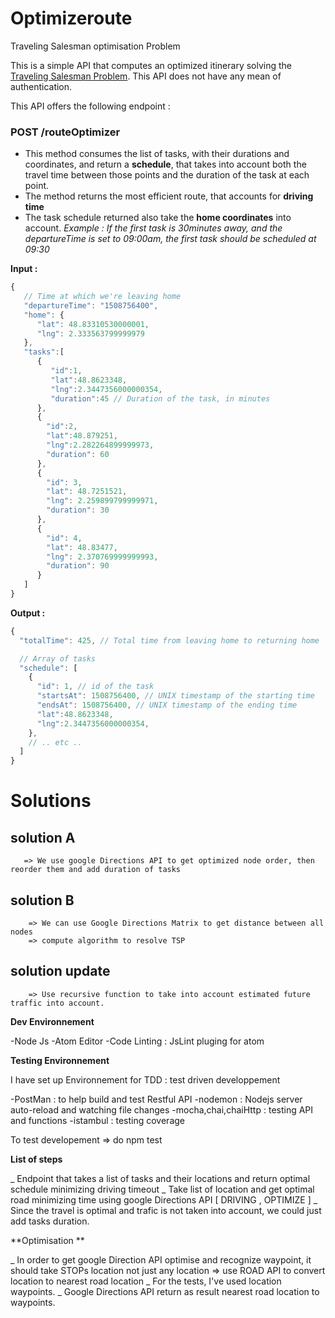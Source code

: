 # Optimizeroute

Traveling Salesman optimisation Problem

This is a simple API that computes an optimized itinerary solving the [Traveling Salesman Problem](https://developers.google.com/optimization/routing/tsp/tsp).
This API does not have any mean of authentication.

This API offers the following endpoint : 

### POST /routeOptimizer

- This method consumes the list of tasks, with their durations and coordinates, and return a **schedule**, that takes into account both the travel time between those points and the duration of the task at each point.
- The method returns the most efficient route, that accounts for **driving time**
- The task schedule returned also take the **home coordinates** into account. *Example : If the first task is 30minutes away, and the departureTime is set to 09:00am, the first task should be scheduled at 09:30*

**Input :**

```javascript
{
   // Time at which we're leaving home
   "departureTime": "1508756400",
   "home": {
      "lat": 48.83310530000001,
      "lng": 2.333563799999979
   },
   "tasks":[
      {
         "id":1,
         "lat":48.8623348,
         "lng":2.3447356000000354,
         "duration":45 // Duration of the task, in minutes
      },
      {
        "id":2,
        "lat":48.879251,
        "lng":2.282264899999973,
        "duration": 60
      },
      {
        "id": 3,
        "lat": 48.7251521,
        "lng": 2.259899799999971,
        "duration": 30
      },
      {
        "id": 4,
        "lat": 48.83477,
        "lng": 2.370769999999993,
        "duration": 90
      }
   ]
}
```

**Output :**
```javascript
{
  "totalTime": 425, // Total time from leaving home to returning home

  // Array of tasks
  "schedule": [
    {
      "id": 1, // id of the task
      "startsAt": 1508756400, // UNIX timestamp of the starting time
      "endsAt": 1508756400, // UNIX timestamp of the ending time
      "lat":48.8623348,
      "lng":2.3447356000000354,
    },
    // .. etc ..
  ]
}
```

# Solutions

  ## solution A
       => We use google Directions API to get optimized node order, then reorder them and add duration of tasks

  ## solution B
        => We can use Google Directions Matrix to get distance between all nodes
        => compute algorithm to resolve TSP

  ## solution update
        => Use recursive function to take into account estimated future traffic into account.

**Dev Environnement**

-Node Js
-Atom Editor
-Code Linting : JsLint pluging for atom

**Testing Environnement**

I have set up Environnement for TDD : test driven developpement

-PostMan : to help build and test Restful API
-nodemon : Nodejs server auto-reload  and watching file changes
-mocha,chai,chaiHttp : testing API and functions
-istambul : testing coverage

To test developement => do npm test


**List of steps**

  _ Endpoint that takes a list of tasks and their locations and return optimal schedule minimizing driving timeout
    _ Take list of location and get optimal road minimizing time using google Directions API [ DRIVING , OPTIMIZE ]
    _ Since the travel is optimal and trafic is not taken into account, we could just add tasks duration.

**Optimisation **

  _ In order to get google Direction API optimise and recognize waypoint, it should take STOPs location not just any location 
    => use ROAD API to convert location to nearest road location
    _ For the tests, I've used location waypoints.
    _ Google Directions API return as result nearest road location to waypoints.
